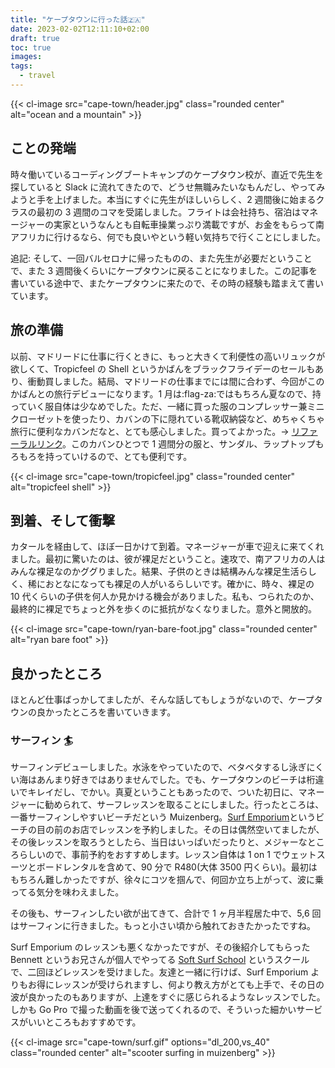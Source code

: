 ```yaml
---
title: "ケープタウンに行った話🇿🇦"
date: 2023-02-02T12:11:10+02:00
draft: true
toc: true
images:
tags:
  - travel
---
```


{{< cl-image src="cape-town/header.jpg" class="rounded center" alt="ocean and a mountain" >}}

## ことの発端

時々働いているコーディングブートキャンプのケープタウン校が、直近で先生を探していると Slack に流れてきたので、どうせ無職みたいなもんだし、やってみようと手を上げました。本当にすぐに先生がほしいらしく、2 週間後に始まるクラスの最初の 3 週間のコマを受諾しました。フライトは会社持ち、宿泊はマネージャーの実家というなんとも自転車操業っぷり満載ですが、お金をもらって南アフリカに行けるなら、何でも良いやという軽い気持ちで行くことにしました。

追記: そして、一回バルセロナに帰ったものの、また先生が必要だということで、また 3 週間後くらいにケープタウンに戻ることになりました。この記事を書いている途中で、またケープタウンに来たので、その時の経験も踏まえて書いています。

## 旅の準備

以前、マドリードに仕事に行くときに、もっと大きくて利便性の高いリュックが欲しくて、Tropicfeel の Shell というかばんをブラックフライデーのセールもあり、衝動買しました。結局、マドリードの仕事までには間に合わず、今回がこのかばんとの旅行デビューになります。1 月は:flag-za:ではもちろん夏なので、持っていく服自体は少なめでした。ただ、一緒に買った服のコンプレッサー兼ミニクローゼットを使ったり、カバンの下に隠れている靴収納袋など、めちゃくちゃ旅行に便利なカバンだなと、とても感心しました。買ってよかった。-> [リファーラルリンク](https://nation.tropicfeel.com/s/ryuichiro.s)。このカバンひとつで 1 週間分の服と、サンダル、ラップトップもろもろを持っていけるので、とても便利です。

{{< cl-image src="cape-town/tropicfeel.jpg" class="rounded center" alt="tropicfeel shell" >}}

## 到着、そして衝撃

カタールを経由して、ほぼ一日かけて到着。マネージャーが車で迎えに来てくれました。最初に驚いたのは、彼が裸足だということ。速攻で、南アフリカの人はみんな裸足なのかググりました。結果、子供のときは結構みんな裸足生活らしく、稀におとなになっても裸足の人がいるらしいです。確かに、時々、裸足の 10 代くらいの子供を何人か見かける機会がありました。私も、つられたのか、最終的に裸足でちょっと外を歩くのに抵抗がなくなりました。意外と開放的。

{{< cl-image src="cape-town/ryan-bare-foot.jpg" class="rounded center" alt="ryan bare foot" >}}

## 良かったところ

ほとんど仕事ばっかしてましたが、そんな話してもしょうがないので、ケープタウンの良かったところを書いていきます。

### サーフィン :surfer:

サーフィンデビューしました。水泳をやっていたので、ベタベタするし泳ぎにくい海はあんまり好きではありませんでした。でも、ケープタウンのビーチは桁違いでキレイだし、でかい。真夏ということもあったので、ついた初日に、マネージャーに勧められて、サーフレッスンを取ることにしました。行ったところは、一番サーフィンしやすいビーチだという Muizenberg。[Surf Emporium](https://surfemporium.co.za/)というビーチの目の前のお店でレッスンを予約しました。その日は偶然空いてましたが、その後レッスンを取ろうとしたら、当日はいっぱいだったりと、メジャーなところらしいので、事前予約をおすすめします。レッスン自体は 1 on 1 でウェットスーツとボードレンタルを含めて、90 分で R480(大体 3500 円くらい)。最初はもちろん難しかったですが、徐々にコツを掴んで、何回か立ち上がって、波に乗ってる気分を味わえました。

その後も、サーフィンしたい欲が出てきて、合計で 1 ヶ月半程居た中で、5,6 回はサーフィンに行きました。もっと小さい頃から触れておきたかったですね。

Surf Emporium のレッスンも悪くなかったですが、その後紹介してもらった Bennett というお兄さんが個人でやってる [Soft Surf School](https://www.softsurfschool.com/) というスクールで、二回ほどレッスンを受けました。友達と一緒に行けば、Surf Emporium よりもお得にレッスンが受けられますし、何より教え方がとても上手で、その日の波が良かったのもありますが、上達をすぐに感じられるようなレッスンでした。しかも Go Pro で撮った動画を後で送ってくれるので、そういった細かいサービスがいいところもおすすめです。

{{< cl-image src="cape-town/surf.gif" options="dl_200,vs_40" class="rounded center" alt="scooter surfing in muizenberg" >}}
